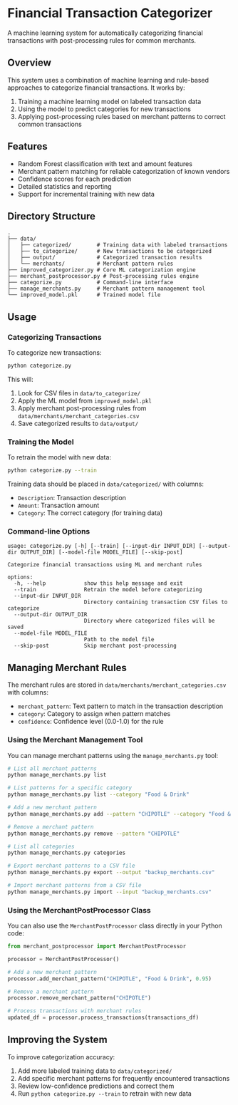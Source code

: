 # Financial Transaction Categorizer

A machine learning system for automatically categorizing financial transactions with post-processing rules for common merchants.

## Overview

This system uses a combination of machine learning and rule-based approaches to categorize financial transactions. It works by:

1. Training a machine learning model on labeled transaction data
2. Using the model to predict categories for new transactions
3. Applying post-processing rules based on merchant patterns to correct common transactions

## Features

- Random Forest classification with text and amount features
- Merchant pattern matching for reliable categorization of known vendors
- Confidence scores for each prediction
- Detailed statistics and reporting
- Support for incremental training with new data

## Directory Structure

```
.
├── data/
│   ├── categorized/        # Training data with labeled transactions
│   ├── to_categorize/      # New transactions to be categorized
│   ├── output/             # Categorized transaction results
│   └── merchants/          # Merchant pattern rules
├── improved_categorizer.py # Core ML categorization engine
├── merchant_postprocessor.py # Post-processing rules engine
├── categorize.py           # Command-line interface
├── manage_merchants.py     # Merchant pattern management tool
└── improved_model.pkl      # Trained model file
```

## Usage

### Categorizing Transactions

To categorize new transactions:

```bash
python categorize.py
```

This will:
1. Look for CSV files in `data/to_categorize/`
2. Apply the ML model from `improved_model.pkl`
3. Apply merchant post-processing rules from `data/merchants/merchant_categories.csv`
4. Save categorized results to `data/output/`

### Training the Model

To retrain the model with new data:

```bash
python categorize.py --train
```

Training data should be placed in `data/categorized/` with columns:
- `Description`: Transaction description
- `Amount`: Transaction amount
- `Category`: The correct category (for training data)

### Command-line Options

```
usage: categorize.py [-h] [--train] [--input-dir INPUT_DIR] [--output-dir OUTPUT_DIR] [--model-file MODEL_FILE] [--skip-post]

Categorize financial transactions using ML and merchant rules

options:
  -h, --help            show this help message and exit
  --train               Retrain the model before categorizing
  --input-dir INPUT_DIR
                        Directory containing transaction CSV files to categorize
  --output-dir OUTPUT_DIR
                        Directory where categorized files will be saved
  --model-file MODEL_FILE
                        Path to the model file
  --skip-post           Skip merchant post-processing
```

## Managing Merchant Rules

The merchant rules are stored in `data/merchants/merchant_categories.csv` with columns:
- `merchant_pattern`: Text pattern to match in the transaction description
- `category`: Category to assign when pattern matches
- `confidence`: Confidence level (0.0-1.0) for the rule

### Using the Merchant Management Tool

You can manage merchant patterns using the `manage_merchants.py` tool:

```bash
# List all merchant patterns
python manage_merchants.py list

# List patterns for a specific category
python manage_merchants.py list --category "Food & Drink"

# Add a new merchant pattern
python manage_merchants.py add --pattern "CHIPOTLE" --category "Food & Drink" --confidence 0.95

# Remove a merchant pattern
python manage_merchants.py remove --pattern "CHIPOTLE"

# List all categories
python manage_merchants.py categories

# Export merchant patterns to a CSV file
python manage_merchants.py export --output "backup_merchants.csv"

# Import merchant patterns from a CSV file
python manage_merchants.py import --input "backup_merchants.csv"
```

### Using the MerchantPostProcessor Class

You can also use the `MerchantPostProcessor` class directly in your Python code:

```python
from merchant_postprocessor import MerchantPostProcessor

processor = MerchantPostProcessor()

# Add a new merchant pattern
processor.add_merchant_pattern("CHIPOTLE", "Food & Drink", 0.95)

# Remove a merchant pattern
processor.remove_merchant_pattern("CHIPOTLE")

# Process transactions with merchant rules
updated_df = processor.process_transactions(transactions_df)
```

## Improving the System

To improve categorization accuracy:

1. Add more labeled training data to `data/categorized/`
2. Add specific merchant patterns for frequently encountered transactions
3. Review low-confidence predictions and correct them
4. Run `python categorize.py --train` to retrain with new data 